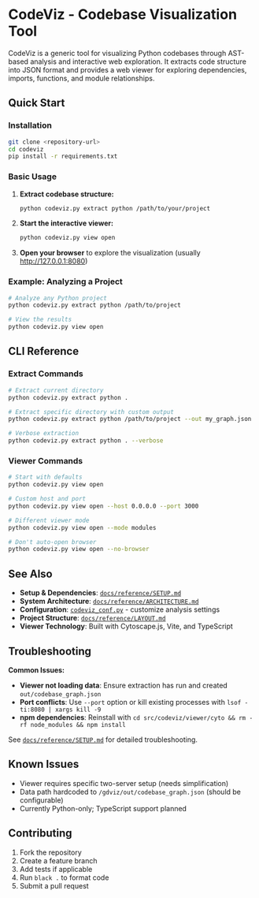 # CodeViz - Codebase Visualization Tool

CodeViz is a generic tool for visualizing Python codebases through AST-based analysis and interactive web exploration. It extracts code structure into JSON format and provides a web viewer for exploring dependencies, imports, functions, and module relationships.

## Quick Start

### Installation

```bash
git clone <repository-url>
cd codeviz
pip install -r requirements.txt
```

### Basic Usage

1. **Extract codebase structure:**
   ```bash
   python codeviz.py extract python /path/to/your/project
   ```

2. **Start the interactive viewer:**
   ```bash
   python codeviz.py view open
   ```

3. **Open your browser** to explore the visualization (usually http://127.0.0.1:8080)

### Example: Analyzing a Project

```bash
# Analyze any Python project
python codeviz.py extract python /path/to/project

# View the results
python codeviz.py view open
```

## CLI Reference

### Extract Commands

```bash
# Extract current directory
python codeviz.py extract python .

# Extract specific directory with custom output
python codeviz.py extract python /path/to/project --out my_graph.json

# Verbose extraction
python codeviz.py extract python . --verbose
```

### Viewer Commands

```bash
# Start with defaults
python codeviz.py view open

# Custom host and port
python codeviz.py view open --host 0.0.0.0 --port 3000

# Different viewer mode
python codeviz.py view open --mode modules

# Don't auto-open browser
python codeviz.py view open --no-browser
```

## See Also

- **Setup & Dependencies**: [`docs/reference/SETUP.md`](docs/reference/SETUP.md)
- **System Architecture**: [`docs/reference/ARCHITECTURE.md`](docs/reference/ARCHITECTURE.md)
- **Configuration**: [`codeviz_conf.py`](codeviz_conf.py) - customize analysis settings
- **Project Structure**: [`docs/reference/LAYOUT.md`](docs/reference/LAYOUT.md)
- **Viewer Technology**: Built with Cytoscape.js, Vite, and TypeScript

## Troubleshooting

**Common Issues:**
- **Viewer not loading data**: Ensure extraction has run and created `out/codebase_graph.json`
- **Port conflicts**: Use `--port` option or kill existing processes with `lsof -ti:8080 | xargs kill -9`
- **npm dependencies**: Reinstall with `cd src/codeviz/viewer/cyto && rm -rf node_modules && npm install`

See [`docs/reference/SETUP.md`](docs/reference/SETUP.md) for detailed troubleshooting.

## Known Issues

- Viewer requires specific two-server setup (needs simplification)
- Data path hardcoded to `/gdviz/out/codebase_graph.json` (should be configurable)
- Currently Python-only; TypeScript support planned

## Contributing

1. Fork the repository
2. Create a feature branch
3. Add tests if applicable
4. Run `black .` to format code
5. Submit a pull request